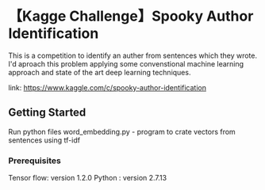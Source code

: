 # 【Kagge Challenge】Spooky Author Identification 
This is a competition to identify an auther from sentences which they wrote.
I'd aproach this problem applying some convenstional machine learning approach and state of the art deep learning techniques.

link:
https://www.kaggle.com/c/spooky-author-identification
## Getting Started
Run python files
word_embedding.py - program to crate vectors from sentences using tf-idf
### Prerequisites
Tensor flow: version 1.2.0
Python     : version 2.7.13

